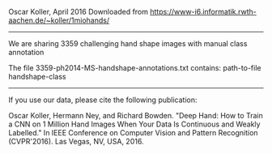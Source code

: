 Oscar Koller, April 2016
Downloaded from https://www-i6.informatik.rwth-aachen.de/~koller/1miohands/

----

We are sharing 3359 challenging hand shape images with manual class annotation

The file 3359-ph2014-MS-handshape-annotations.txt contains:
path-to-file handshape-class

----

If you use our data, please cite the following publication:

Oscar Koller, Hermann Ney, and Richard Bowden. "Deep Hand: How to Train a CNN on 1 Million Hand Images  When Your Data Is Continuous and Weakly Labelled." In IEEE Conference on Computer Vision and Pattern Recognition (CVPR'2016). Las Vegas, NV, USA, 2016.

